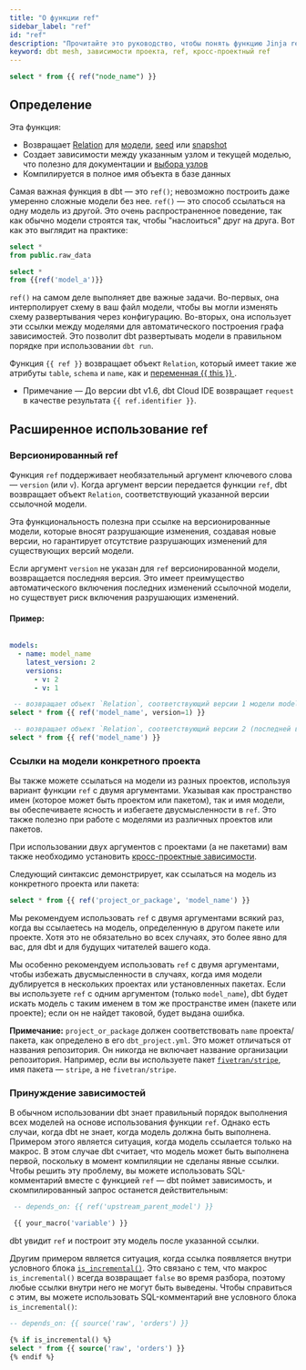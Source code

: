 ```yaml
---
title: "О функции ref"
sidebar_label: "ref"
id: "ref"
description: "Прочитайте это руководство, чтобы понять функцию Jinja ref в dbt."
keyword: dbt mesh, зависимости проекта, ref, кросс-проектный ref
---
```


```sql
select * from {{ ref("node_name") }}
```

## Определение

Эта функция:
- Возвращает [Relation](/reference/dbt-classes#relation) для [модели](/docs/build/models), [seed](/docs/build/seeds) или [snapshot](/docs/build/snapshots)
- Создает зависимости между указанным узлом и текущей моделью, что полезно для документации и [выбора узлов](/reference/node-selection/syntax)
- Компилируется в полное имя объекта в базе данных

Самая важная функция в dbt — это `ref()`; невозможно построить даже умеренно сложные модели без нее. `ref()` — это способ ссылаться на одну модель из другой. Это очень распространенное поведение, так как обычно модели строятся так, чтобы "наслоиться" друг на друга. Вот как это выглядит на практике:

<File name='model_a.sql'>

```sql
select *
from public.raw_data
```

</File>

<File name='model_b.sql'>

```sql
select *
from {{ref('model_a')}}
```

</File>

`ref()` на самом деле выполняет две важные задачи. Во-первых, она интерполирует схему в ваш файл модели, чтобы вы могли изменять схему развертывания через конфигурацию. Во-вторых, она использует эти ссылки между моделями для автоматического построения графа зависимостей. Это позволит dbt развертывать модели в правильном порядке при использовании `dbt run`.

Функция `{{ ref }}` возвращает объект `Relation`, который имеет такие же атрибуты `table`, `schema` и `name`, как и [переменная \{\{ this \}\} ](/reference/dbt-jinja-functions/this).
  - Примечание — До версии dbt v1.6, dbt Cloud IDE возвращает `request` в качестве результата `{{ ref.identifier }}`.

## Расширенное использование ref

### Версионированный ref

Функция `ref` поддерживает необязательный аргумент ключевого слова — `version` (или `v`).
Когда аргумент версии передается функции `ref`, dbt возвращает объект `Relation`, соответствующий указанной версии ссылочной модели.

Эта функциональность полезна при ссылке на версионированные модели, которые вносят разрушающие изменения, создавая новые версии, но гарантирует отсутствие разрушающих изменений для существующих версий модели.

Если аргумент `version` не указан для `ref` версионированной модели, возвращается последняя версия. Это имеет преимущество автоматического включения последних изменений ссылочной модели, но существует риск включения разрушающих изменений.

#### Пример:
<File name='models/<schema>.yml'>

```yml

models:
  - name: model_name
    latest_version: 2
    versions:
      - v: 2
      - v: 1
```

</File>

```sql
 -- возвращает объект `Relation`, соответствующий версии 1 модели model_name
select * from {{ ref('model_name', version=1) }}
```

```sql
 -- возвращает объект `Relation`, соответствующий версии 2 (последней версии) модели model_name
select * from {{ ref('model_name') }}
```

### Ссылки на модели конкретного проекта

Вы также можете ссылаться на модели из разных проектов, используя вариант функции `ref` с двумя аргументами. Указывая как пространство имен (которое может быть проектом или пакетом), так и имя модели, вы обеспечиваете ясность и избегаете двусмысленности в `ref`. Это также полезно при работе с моделями из различных проектов или пакетов.

При использовании двух аргументов с проектами (а не пакетами) вам также необходимо установить [кросс-проектные зависимости](/docs/collaborate/govern/project-dependencies).

Следующий синтаксис демонстрирует, как ссылаться на модель из конкретного проекта или пакета:

```sql
select * from {{ ref('project_or_package', 'model_name') }}
```

Мы рекомендуем использовать `ref` с двумя аргументами всякий раз, когда вы ссылаетесь на модель, определенную в другом пакете или проекте. Хотя это не обязательно во всех случаях, это более явно для вас, для dbt и для будущих читателей вашего кода.

Мы особенно рекомендуем использовать `ref` с двумя аргументами, чтобы избежать двусмысленности в случаях, когда имя модели дублируется в нескольких проектах или установленных пакетах. Если вы используете `ref` с одним аргументом (только `model_name`), dbt будет искать модель с таким именем в том же пространстве имен (пакете или проекте); если он не найдет таковой, будет выдана ошибка.

**Примечание:** `project_or_package` должен соответствовать `name` проекта/пакета, как определено в его `dbt_project.yml`. Это может отличаться от названия репозитория. Он никогда не включает название организации репозитория. Например, если вы используете пакет [`fivetran/stripe`](https://hub.getdbt.com/fivetran/stripe/latest/), имя пакета — `stripe`, а не `fivetran/stripe`.

### Принуждение зависимостей

В обычном использовании dbt знает правильный порядок выполнения всех моделей на основе использования функции `ref`. Однако есть случаи, когда dbt не знает, когда модель должна быть выполнена. Примером этого является ситуация, когда модель ссылается только на макрос. В этом случае dbt считает, что модель может быть выполнена первой, поскольку в момент компиляции не сделаны явные ссылки. Чтобы решить эту проблему, вы можете использовать SQL-комментарий вместе с функцией `ref` — dbt поймет зависимость, и скомпилированный запрос останется действительным:

```sql
 -- depends_on: {{ ref('upstream_parent_model') }}

 {{ your_macro('variable') }}
```

dbt увидит `ref` и построит эту модель после указанной ссылки.

Другим примером является ситуация, когда ссылка появляется внутри условного блока [`is_incremental()`](/docs/build/incremental-models#understand-the-is_incremental-macro). Это связано с тем, что макрос `is_incremental()` всегда возвращает `false` во время разбора, поэтому любые ссылки внутри него не могут быть выведены. Чтобы справиться с этим, вы можете использовать SQL-комментарий вне условного блока `is_incremental()`:

```sql
-- depends_on: {{ source('raw', 'orders') }}

{% if is_incremental() %}
select * from {{ source('raw', 'orders') }}
{% endif %}
```
